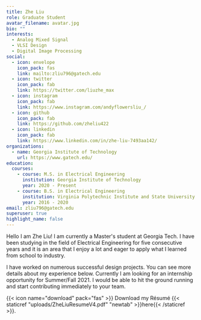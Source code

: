 ```yaml
---
title: Zhe Liu
role: Graduate Student
avatar_filename: avatar.jpg
bio: ""
interests:
  - Analog Mixed Signal
  - VLSI Design
  - Digital Image Processing
social:
  - icon: envelope
    icon_pack: fas
    link: mailto:zliu796@gatech.edu
  - icon: twitter
    icon_pack: fab
    link: https://twitter.com/liuzhe_max
  - icon: instagram
    icon_pack: fab
    link: https://www.instagram.com/andyflowersliu_/
  - icon: github
    icon_pack: fab
    link: https://github.com/zheliu422
  - icon: linkedin
    icon_pack: fab
    link: https://www.linkedin.com/in/zhe-liu-7493aa142/
organizations:
  - name: Georgia Institute of Technology
    url: https://www.gatech.edu/
education:
  courses:
    - course: M.S. in Electrical Engineering
      institution: Georgia Institute of Technology
      year: 2020 - Present
    - course: B.S. in Electrical Engineering
      institution: Virginia Polytechnic Institute and State University
      year: 2016 - 2020
email: zliu796@gatech.edu
superuser: true
highlight_name: false
---
```


Hello I am Zhe Liu! I am currently a Master's student at Georgia Tech. I have been studying in the field of Electrical Engineering for five consecutive years and it is an area that I enjoy a lot and eager to apply what I learned from school to industry. 

I have worked on numerous successful design projects. You can see more details about my experience below. Currently I am looking for an internship opportunity for Summer/Fall 2021. I would be able to hit the ground running and start contributing immediately to your team.

{{< icon name="download" pack="fas" >}} Download my Résumé {{< staticref "uploads/ZheLiuResumeV4.pdf" "newtab" >}}here{{< /staticref >}}.
